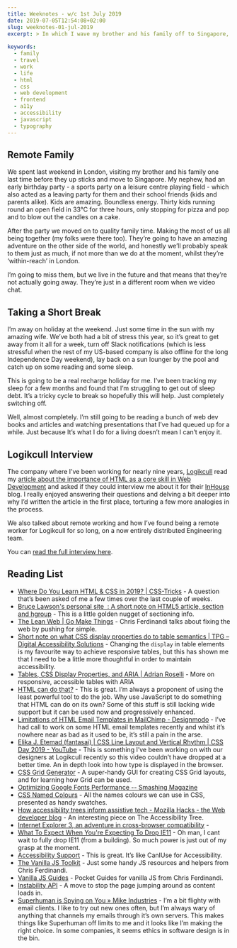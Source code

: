 ```yaml
---
title: Weeknotes - w/c 1st July 2019
date: 2019-07-05T12:54:08+02:00
slug: weeknotes-01-jul-2019
excerpt: > In which I wave my brother and his family off to Singapore, take myself and my wife off to a Spanish island, get interviewed about HTML, and collate a fantastic collection of frontend web dev links for you to sift through.
 
keywords:
  - family
  - travel
  - work
  - life
  - html
  - css
  - web development
  - frontend 
  - a11y
  - accessibility
  - javascript
  - typography
---
```


## Remote Family
We spent last weekend in London, visiting my brother and his family one last time before they up sticks and move to Singapore. My nephew, had an early birthday party - a sports party on a leisure centre playing field - which also acted as a leaving party for them and their school friends (kids and parents alike). Kids are amazing. Boundless energy. Thirty kids running round an open field in 33°C for three hours, only stopping for pizza and pop and to blow out the candles on a cake. 

After the party we moved on to quality family time. Making the most of us all being together (my folks were there too). They’re going to have an amazing adventure on the other side of the world, and honestly we’ll probably speak to them just as much, if not more than we do at the moment, whilst they’re ‘within-reach’ in London. 

I’m going to miss them, but we live in the future and that means that they’re not actually going away. They’re just in a different room when we video chat. 

## Taking a Short Break
I’m away on holiday at the weekend. Just some time in the sun with my amazing wife. We’ve both had a bit of stress this year, so it’s great to get away from it all for a week, turn off Slack notifications (which is less stressful when the rest of my US-based company is also offline for the long Independence Day weekend), lay back on a sun lounger by the pool and catch up on some reading and some sleep.

This is going to be a real recharge holiday for me. I’ve been tracking my sleep for a few months and found that I’m struggling to get out of sleep debt. It’s a tricky cycle to break so hopefully this will help. Just completely switching off. 

Well, almost completely. I’m still going to be reading a bunch of web dev books and articles and watching presentations that I’ve had queued up for a while. Just because It’s what I do for a living doesn’t mean I can’t enjoy it.

## Logikcull Interview
The company where I’ve been working for nearly nine years, [Logikcull](https://www.logikcull.com) read my [article about the importance of HTML as a core skill in Web Development](https://www.petelambert.com/journal/html-is-the-web) and asked if they could interview me about it for their [InHouse](https://blog.logikcull.com) blog. I really enjoyed answering their questions and delving a bit deeper into why I’d written the article in the first place, torturing a few more analogies in the process.

We also talked about remote working and how I’ve found being a remote worker for Logikcull for so long, on a now entirely distributed Engineering team.

You can [read the full interview here](https://www.logikcull.com/blog/pete-lambert-strong-product-solid-foundation). 


## Reading List
* [Where Do You Learn HTML & CSS in 2019? | CSS-Tricks](https://css-tricks.com/where-do-you-learn-html-css-in-2019/) - A question that’s been asked of me a few times over the last couple of weeks. 
* [Bruce Lawson's  personal site  : A short note on HTML5 article, section and hgroup](https://www.brucelawson.co.uk/2019/html5-article-section-hgroup/) - This is a little golden nugget of sectioning info. 
* [The Lean Web | Go Make Things](https://gomakethings.com/talks/the-lean-web/) - Chris Ferdinandi talks about fixing the web by pushing for simple. 
* [Short note on what CSS display properties do to table semantics | TPG – Digital Accessibility Solutions](https://developer.paciellogroup.com/blog/2018/03/short-note-on-what-css-display-properties-do-to-table-semantics/) - Changing the `display` in table elements is my favourite way to achieve responsive tables, but this has shown me that I need to be a little more thoughtful in order to maintain accessibility. 
* [Tables, CSS Display Properties, and ARIA | Adrian Roselli](http://adrianroselli.com/2018/02/tables-css-display-properties-and-aria.html) - More on responsive, accessible tables with ARIA
* [HTML can do that?](https://dev.to/ananyaneogi/html-can-do-that-c0n) - This is great. I’m always a proponent of using the least powerful tool to do the job. Why use JavaScript to do something that HTML can do on its own? Some of this stuff is still lacking wide support but it can be used now and progressively enhanced. 
* [Limitations of HTML Email Templates in MailChimp - Designmodo](https://designmodo.com/mailchimp-limitations-email/) - I’ve had call to work on some HTML email templates recently and whilst it’s nowhere near as bad as it used to be, it’s still a pain in the arse. 
* [Elika J. Etemad (fantasai) | CSS Line Layout and Vertical Rhythm | CSS Day 2019 - YouTube](https://www.youtube.com/watch?v=OtlGo48iTOk) - This is something I’ve been working on with our designers at Logikcull recently so this video couldn’t have dropped at a better time. An in depth look into how type is displayed in the browser.
* [CSS Grid Generator](https://cssgrid-generator.netlify.com/) - A super-handy GUI for creating CSS Grid layouts, and for learning how Grid can be used. 
* [Optimizing Google Fonts Performance -- Smashing Magazine](https://www.smashingmagazine.com/2019/06/optimizing-google-fonts-performance/)
* [CSS Named Colours](https://codepen.io/ananyaneogi/pen/YoLQQy) - All the names colours we can use in CSS, presented as handy swatches. 
* [How accessibility trees inform assistive tech - Mozilla Hacks - the Web developer blog](https://hacks.mozilla.org/2019/06/how-accessibility-trees-inform-assistive-tech/) - An interesting piece on The Accessibility Tree. 
* [Internet Explorer 3, an adventure in cross-browser compatibility](https://www.chenhuijing.com/blog/internet-explorer-3-an-adventure-in-compatibility/) - 
* [What To Expect When You're Expecting To Drop IE11](https://dev.to/samthor/what-to-expect-when-you-re-expecting-to-drop-ie11-ifg) - Oh man, I cant wait to fully drop IE11 (from a building). So much power is just out of my grasp at the moment. 
* [Accessibility Support](https://a11ysupport.io/) - This is great. It’s like CanIUse for Accessibility. 
* [The Vanilla JS Toolkit](https://vanillajstoolkit.com/) - Just some handy JS resources and helpers from Chris Ferdinandi. 
* [Vanilla JS Guides](https://vanillajsguides.com/) - Pocket Guides for vanilla JS from Chris Ferdinandi. 
* [Instability API](https://web.dev/layout-instability-api/) - A move to stop the page jumping around as content loads in. 
* [Superhuman is Spying on You » Mike Industries](https://mikeindustries.com/blog/archive/2019/06/superhuman-is-spying-on-you) - I’m a bit flighty with email clients. I like to try out new ones often, but I’m always wary of anything that channels my emails through it’s own servers. This makes things like Superhuman off limits to me and it looks like I’m making the right choice. In some companies, it seems ethics in software design is in the bin. 